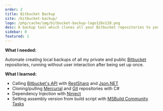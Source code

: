 ```yaml
---
order: 2
title: Bitbucket Backup
site: /bitbucket-backup/
logo: /php/cache/img/bitbucket-backup-logo128x128.png
desc: A backup tool which clones all your Bitbucket repositories to your local machine
sidebar: 0
featured: 1
---
```


**What I needed:**

Automate creating local backups of all my private and public [Bitbucket](https://bitbucket.org) repositories, running without user interaction after being set up once.

**What I learned:**

- Calling [Bitbucket's API](https://api.bitbucket.org/) with [RestSharp](http://restsharp.org/) and [Json.NET](http://www.newtonsoft.com/json)
- Cloning/pulling [Mercurial](https://www.mercurial-scm.org/) and [Git](http://git-scm.com/) repositories with C#
- Dependency Injection with [Ninject](http://ninject.org/)
- Setting assembly version from build script with [MSBuild Community Tasks](https://github.com/loresoft/msbuildtasks)
